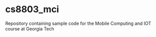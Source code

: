 # cs8803_mci
Repository containing sample code for the Mobile Computing and IOT course at Georgia Tech
